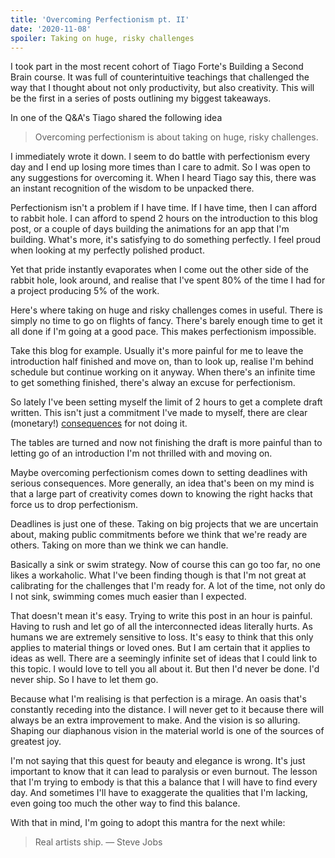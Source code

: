 ```yaml
---
title: 'Overcoming Perfectionism pt. II'
date: '2020-11-08'
spoiler: Taking on huge, risky challenges
---
```


I took part in the most recent cohort of Tiago Forte's Building a Second Brain course. It was full of counterintuitive teachings that challenged the way that I thought about not only productivity, but also creativity. This will be the first in a series of posts outlining my biggest takeaways.

In one of the Q&A's Tiago shared the following idea

> Overcoming perfectionism is about taking on huge, risky challenges.

I immediately wrote it down. I seem to do battle with perfectionism every day and I end up losing more times than I care to admit. So I was open to any suggestions for overcoming it. When I heard Tiago say this, there was an instant recognition of the wisdom to be unpacked there.

Perfectionism isn't a problem if I have time. If I have time, then I can afford to rabbit hole. I can afford to spend 2 hours on the introduction to this blog post, or a couple of days building the animations for an app that I'm building. What's more, it's satisfying to do something perfectly. I feel proud when looking at my perfectly polished product.

Yet that pride instantly evaporates when I come out the other side of the rabbit hole, look around, and realise that I've spent 80% of the time I had for a project producing 5% of the work.

Here's where taking on huge and risky challenges comes in useful. There is simply no time to go on flights of fancy. There's barely enough time to get it all done if I'm going at a good pace. This makes perfectionism impossible.

Take this blog for example. Usually it's more painful for me to leave the introduction half finished and move on, than to look up, realise I'm behind schedule but continue working on it anyway. When there's an infinite time to get something finished, there's alway an excuse for perfectionism.

So lately I've been setting myself the limit of 2 hours to get a complete draft written. This isn't just a commitment I've made to myself, there are clear (monetary!) [consequences](https://s3.amazonaws.com/jamesclear/Atomic+Habits/Habit+Contract.pdf) for not doing it.

The tables are turned and now not finishing the draft is more painful than to letting go of an introduction I'm not thrilled with and moving on.

Maybe overcoming perfectionism comes down to setting deadlines with serious consequences. More generally, an idea that's been on my mind is that a large part of creativity comes down to knowing the right hacks that force us to drop perfectionism.

Deadlines is just one of these. Taking on big projects that we are uncertain about, making public commitments before we think that we're ready are others. Taking on more than we think we can handle.

Basically a sink or swim strategy. Now of course this can go too far, no one likes a workaholic. What I've been finding though is that I'm not great at calibrating for the challenges that I'm ready for. A lot of the time, not only do I not sink, swimming comes much easier than I expected.

That doesn't mean it's easy. Trying to write this post in an hour is painful. Having to rush and let go of all the interconnected ideas literally hurts. As humans we are extremely sensitive to loss. It's easy to think that this only applies to material things or loved ones. But I am certain that it applies to ideas as well. There are a seemingly infinite set of ideas that I could link to this topic. I would love to tell you all about it. But then I'd never be done. I'd never ship. So I have to let them go.

Because what I'm realising is that perfection is a mirage. An oasis that's constantly receding into the distance. I will never get to it because there will always be an extra improvement to make. And the vision is so alluring. Shaping our diaphanous vision in the material world is one of the sources of greatest joy.

I'm not saying that this quest for beauty and elegance is wrong. It's just important to know that it can lead to paralysis or even burnout. The lesson that I'm trying to embody is that this a balance that I will have to find every day. And sometimes I'll have to exaggerate the qualities that I'm lacking, even going too much the other way to find this balance.

With that in mind, I'm going to adopt this mantra for the next while:

> Real artists ship. — Steve Jobs